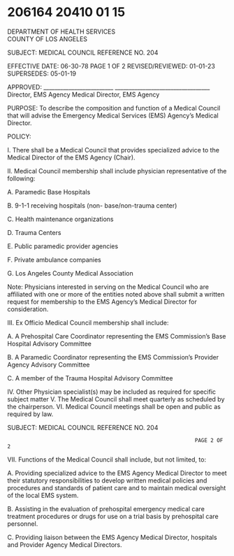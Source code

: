 # 206164 20410 01 15

DEPARTMENT OF HEALTH SERVICES   
COUNTY OF LOS ANGELES   
 
SUBJECT: MEDICAL COUNCIL REFERENCE NO. 204 
                         
 
EFFECTIVE DATE: 06-30-78                                                                PAGE 1 OF 2 
REVISED/REVIEWED: 01-01-23  
SUPERSEDES: 05-01-19 
 
 
APPROVED: _________________________            __________________________________ 
                   Director, EMS Agency                             Medical Director, EMS Agency 
 
PURPOSE: To describe the composition and function of a Medical Council that will advise the 
Emergency Medical Services (EMS) Agency’s Medical Director. 
 
POLICY: 
 
I. There shall be a Medical Council that provides specialized advice to the Medical Director of 
the EMS Agency (Chair). 
 
II. Medical Council membership shall include physician representative of the following: 
 
A. Paramedic Base Hospitals 
 
B. 9-1-1 receiving hospitals (non- base/non-trauma center) 
 
C. Health maintenance organizations 
 
D. Trauma Centers 
 
E. Public paramedic provider agencies 
 
F. Private ambulance companies 
 
G. Los Angeles County Medical Association 
 
Note: Physicians interested in serving on the Medical Council who are affiliated with 
one or more of the entities noted above shall submit a written request for 
membership to the EMS Agency’s Medical Director for consideration. 
 
III. Ex Officio Medical Council membership shall include: 
 
A. A Prehospital Care Coordinator representing the EMS Commission’s Base Hospital 
Advisory Committee 
 
B. A Paramedic Coordinator representing the EMS Commission’s Provider Agency 
Advisory Committee 
 
C. A member of the Trauma Hospital Advisory Committee 
 
IV. Other Physician specialist(s) may be included as required for specific subject matter 
V. The Medical Council shall meet quarterly as scheduled by the chairperson. 
VI. Medical Council meetings shall be open and public as required by law. 

SUBJECT: MEDICAL COUNCIL REFERENCE NO. 204 
                    
 
                                                                PAGE 2 OF 2 
 
VII. Functions of the Medical Council shall include, but not limited, to: 
 
A. Providing specialized advice to the EMS Agency Medical Director to meet their 
statutory responsibilities to develop written medical policies and procedures and 
standards of patient care and to maintain medical oversight of the local EMS system. 
 
B. Assisting in the evaluation of prehospital emergency medical care treatment 
procedures or drugs for use on a trial basis by prehospital care personnel. 
 
C. Providing liaison between the EMS Agency Medical Director, hospitals and Provider 
Agency Medical Directors.
